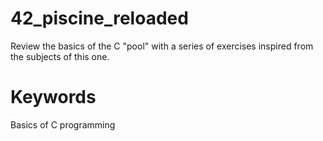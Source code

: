 # 42_piscine_reloaded
Review the basics of the C "pool" with a series of exercises inspired from the subjects of this one.

# Keywords
 Basics of C programming
